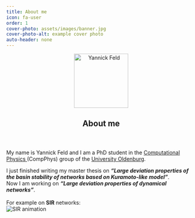 ```yaml
---
title: About me
icon: fa-user
order: 1
cover-photo: assets/images/banner.jpg
cover-photo-alt: example cover photo
auto-header: none
---
```


<header>
  <div>
    <img src="{{site.baseurl}}/assets/images/I.jpg" style="vertical-align: middle;" height="144px" alt="Yannick Feld"/>
    <span style="vertical-align: middle;"><h2 class="alt">About me</h2></span>
</div>
</header>
<p align="left">
  My name is Yannick Feld and I am a PhD student in the
  <a class="blue" href="https://uol.de/compphys/">
    Computational Physics
  </a>
   (CompPhys) group of the
   <a class="blue" href="https://uol.de">University Oldenburg</a>.

   <div align="left">
   I just finished writing my master thesis on <em><strong>&ldquo;Large deviation properties of the basin stability of networks based on Kuramoto-like model&rdquo;</strong></em>.<br />
   Now I am working on <em><strong>&ldquo;Large deviation properties of dynamical networks&rdquo;</strong></em>.<br /><br />
   For example on <strong>SIR</strong> networks:
   </div>
   <img style="max-width: 100%; height: auto;" src="{{site.baseurl}}/assets/images/sir_animation_const_recovery.gif" alt="SIR animation" />
</p>
